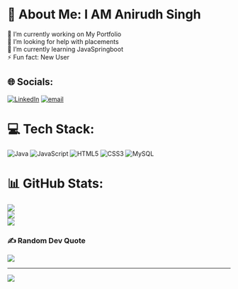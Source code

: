 # 💫 About Me: I AM Anirudh Singh
🔭 I’m currently working on My Portfolio<br>🤝 I’m looking for help with placements<br>🌱 I’m currently learning JavaSpringboot<br>⚡ Fun fact: New User


## 🌐 Socials:
 [![LinkedIn](https://img.shields.io/badge/LinkedIn-%230077B5.svg?logo=linkedin&logoColor=white)](https://linkedin.com/in/anirudhsingh) [![email](https://img.shields.io/badge/Email-D14836?logo=gmail&logoColor=white)](mailto:anirajput20022@gmail.com) 

# 💻 Tech Stack:
![Java](https://img.shields.io/badge/java-%23ED8B00.svg?style=for-the-badge&logo=openjdk&logoColor=white) ![JavaScript](https://img.shields.io/badge/javascript-%23323330.svg?style=for-the-badge&logo=javascript&logoColor=%23F7DF1E) ![HTML5](https://img.shields.io/badge/html5-%23E34F26.svg?style=for-the-badge&logo=html5&logoColor=white) ![CSS3](https://img.shields.io/badge/css3-%231572B6.svg?style=for-the-badge&logo=css3&logoColor=white) ![MySQL](https://img.shields.io/badge/mysql-4479A1.svg?style=for-the-badge&logo=mysql&logoColor=white) 
# 📊 GitHub Stats:
![](https://github-readme-stats.vercel.app/api?username=anirudh2504&theme=transparent&hide_border=false&include_all_commits=true&count_private=false)<br/>
![](https://github-readme-streak-stats.herokuapp.com/?user=anirudh2504&theme=transparent&hide_border=false)<br/>
![](https://github-readme-stats.vercel.app/api/top-langs/?username=anirudh2504&theme=transparent&hide_border=false&include_all_commits=true&count_private=false&layout=compact)

### ✍️ Random Dev Quote
![](https://quotes-github-readme.vercel.app/api?type=horizontal&theme=radical)

---
[![](https://visitcount.itsvg.in/api?id=anirudh2504&icon=0&color=0)](https://visitcount.itsvg.in)

<!-- Proudly created with GPRM ( https://gprm.itsvg.in ) -->

